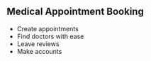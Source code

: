 ## Medical Appointment Booking 
- Create appointments
- Find doctors with ease
- Leave reviews
- Make accounts

